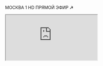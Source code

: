 МОСКВА 1 HD ПРЯМОЙ ЭФИР ☭

<iframe class="main-player__frame" name="smotrim_player_live_1" allow="autoplay; encrypted-media; fullscreen" allowfullscreen="" src="https://www.youtube-nocookie.com/embed/live_stream?channel=UCb6LayH3-HHLenppNwrLo0g&amp;rel=0&amp;autoplay=1&amp;iv_load_policy=3&amp;rel=0&amp;showinfo=0&amp;hl=ru"></iframe>
